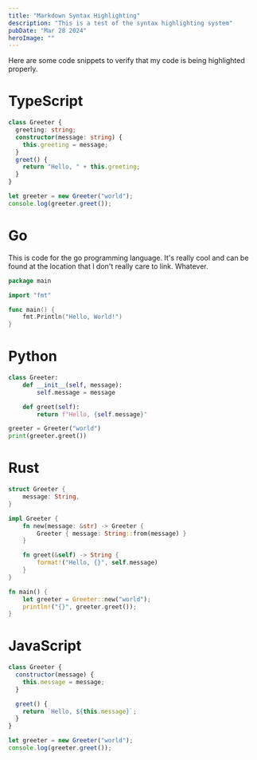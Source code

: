 ```yaml
---
title: "Markdown Syntax Highlighting"
description: "This is a test of the syntax highlighting system"
pubDate: "Mar 28 2024"
heroImage: ""
---
```


Here are some code snippets to verify that my code is being highlighted properly.

# TypeScript

```typescript
class Greeter {
  greeting: string;
  constructor(message: string) {
    this.greeting = message;
  }
  greet() {
    return "Hello, " + this.greeting;
  }
}

let greeter = new Greeter("world");
console.log(greeter.greet());
```

# Go

This is code for the go programming language. It's really cool and can be found at the location that I don't really care to link. Whatever.

```go
package main

import "fmt"

func main() {
    fmt.Println("Hello, World!")
}
```

# Python

```python
class Greeter:
    def __init__(self, message):
        self.message = message

    def greet(self):
        return f"Hello, {self.message}"

greeter = Greeter("world")
print(greeter.greet())
```

# Rust

```rust
struct Greeter {
    message: String,
}

impl Greeter {
    fn new(message: &str) -> Greeter {
        Greeter { message: String::from(message) }
    }

    fn greet(&self) -> String {
        format!("Hello, {}", self.message)
    }
}

fn main() {
    let greeter = Greeter::new("world");
    println!("{}", greeter.greet());
}
```

# JavaScript

```js
class Greeter {
  constructor(message) {
    this.message = message;
  }

  greet() {
    return `Hello, ${this.message}`;
  }
}

let greeter = new Greeter("world");
console.log(greeter.greet());
```

